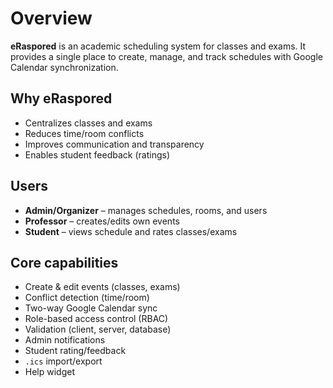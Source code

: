 # Overview 

**eRaspored** is an academic scheduling system for classes and exams. It provides a single place to create, manage, and track schedules with Google Calendar synchronization.

## Why eRaspored
- Centralizes classes and exams
- Reduces time/room conflicts
- Improves communication and transparency
- Enables student feedback (ratings)

## Users
- **Admin/Organizer** – manages schedules, rooms, and users
- **Professor** – creates/edits own events
- **Student** – views schedule and rates classes/exams

## Core capabilities
- Create & edit events (classes, exams)
- Conflict detection (time/room)
- Two-way Google Calendar sync
- Role-based access control (RBAC)
- Validation (client, server, database)
- Admin notifications
- Student rating/feedback
- `.ics` import/export
- Help widget
